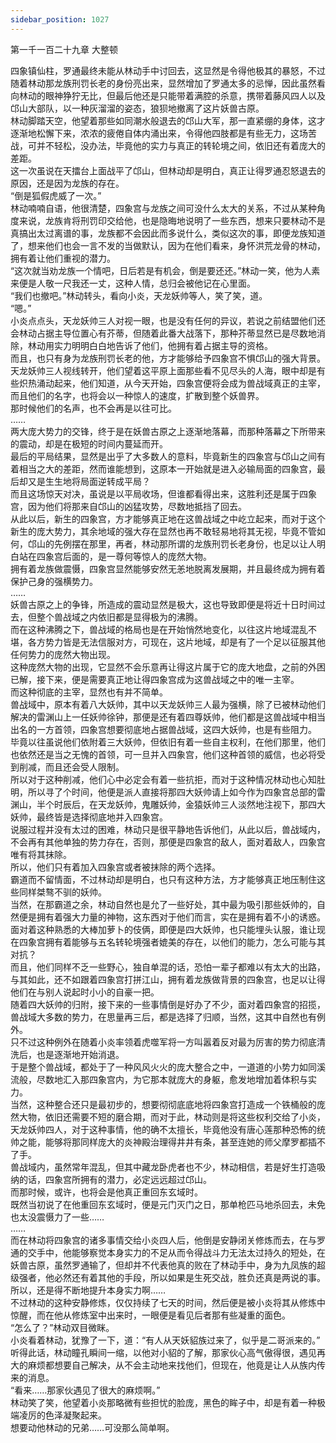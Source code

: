 ```yaml
---
sidebar_position: 1027
---
```

 第一千一百二十九章 大整顿


四象镇仙柱，罗通最终未能从林动手中讨回去，这显然是令得他极其的暴怒，不过随着林动那龙族刑罚长老的身份亮出来，显然增加了罗通太多的忌惮，因此虽然看向林动的眼神狰狞无比，但最后他还是只能带着满腔的杀意，携带着藤风四人以及邙山大部队，以一种灰溜溜的姿态，狼狈地撤离了这片妖兽古原。  
林动脚踏天空，他望着那些如同潮水般退去的邙山大军，那一直紧绷的身体，这才逐渐地松懈下来，浓浓的疲倦自体内涌出来，令得他四肢都是有些无力，这场苦战，可并不轻松，没办法，毕竟他的实力与真正的转轮境之间，依旧还有着庞大的差距。  
这一次虽说在天擂台上面战平了邙山，但林动却是明白，真正让得罗通忍怒退去的原因，还是因为龙族的存在。  
“倒是狐假虎威了一次。”  
林动喃喃自语，他很清楚，四象宫与龙族之间可没什么太大的关系，不过从某种角度来说，龙族肯将刑罚印交给他，也是隐晦地说明了一些东西，想来只要林动不是真搞出太过离谱的事，龙族都不会因此而多说什么，类似这次的事，即便龙族知道了，想来他们也会一言不发的当做默认，因为在他们看来，身怀洪荒龙骨的林动，拥有着让他们重视的潜力。  
“这次就当劝龙族一个情吧，日后若是有机会，倒是要还还。”林动一笑，他为人素来便是人敬一尺我还一丈，这种人情，总归会被他记在心里面。  
“我们也撤吧。”林动转头，看向小炎，天龙妖帅等人，笑了笑，道。  
“嗯。”  
小炎点点头，天龙妖帅三人对视一眼，也是没有任何的异议，若说之前结盟他们还会林动占据主导位置心有芥蒂，但随着此番大战落下，那种芥蒂显然已是尽数地消除，林动用实力明明白白地告诉了他们，他拥有着占据主导的资格。  
而且，也只有身为龙族刑罚长老的他，方才能够给予四象宫不惧邙山的强大背景。  
天龙妖帅三人视线转开，他们望着这平原上面那些看不见尽头的人海，眼中却是有些炽热涌动起来，他们知道，从今天开始，四象宫便将会成为兽战域真正的主宰，而且他们的名字，也将会以一种惊人的速度，扩散到整个妖兽界。  
那时候他们的名声，也不会再是以往可比。  
……  
两大庞大势力的交锋，终于是在妖兽古原之上逐渐地落幕，而那种落幕之下所带来的震动，却是在极短的时间内蔓延而开。  
最后的平局结果，显然是出乎了大多数人的意料，毕竟新生的四象宫与邙山之间有着相当之大的差距，然而谁能想到，这原本一开始就是进入必输局面的四象宫，最后却又是生生地将局面逆转成平局？  
而且这场惊天对决，虽说是以平局收场，但谁都看得出来，这胜利还是属于四象宫，因为他们将那来自邙山的凶猛攻势，尽数地抵挡了回去。  
从此以后，新生的四象宫，方才能够真正地在这兽战域之中屹立起来，而对于这个新生的庞大势力，其余地域的强大存在显然也再不敢轻易地将其无视，毕竟不管如何，邙山的先例摆在那里，再者，林动那所谓的龙族刑罚长老身份，也足以让人明白站在四象宫后面的，是一尊何等惊人的庞然大物。  
拥有着龙族做震慑，四象宫显然能够安然无恙地脱离发展期，并且最终成为拥有着保护己身的强横势力。  
……  
妖兽古原之上的争锋，所造成的震动显然是极大，这也导致即便是将近十日时间过去，但整个兽战域之内依旧都是显得极为的沸腾。  
而在这种沸腾之下，兽战域的格局也是在开始悄然地变化，以往这片地域混乱不堪，各方势力皆是无法信服对方，可现在，这片地域，却是有了一个足以征服其他任何势力的庞然大物出现。  
这种庞然大物的出现，它显然不会乐意再让得这片属于它的庞大地盘，之前的外困已解，接下来，便是需要真正地让得四象宫成为这兽战域之中的唯一主宰。  
而这种彻底的主宰，显然也有并不简单。  
兽战域中，原本有着八大妖帅，其中以天龙妖帅三人最为强横，除了已被林动他们解决的雷渊山上一任妖帅徐钟，那便是还有着四尊妖帅，他们都是这兽战域中相当出名的一方首领，四象宫想要彻底地占据兽战域，这四大妖帅，也是有些阻力。  
毕竟以往虽说他们依附着三大妖帅，但依旧有着一些自主权利，在他们那里，他们也依然还是当之无愧的首领，可一旦并入四象宫，他们这种首领的威信，也必将受到削减，而且还会受人限制。  
所以对于这种削减，他们心中必定会有着一些抗拒，而对于这种情况林动也心知肚明，所以寻了个时间，他便是派人直接将那四大妖帅请上如今作为四象宫总部的雷渊山，半个时辰后，在天龙妖帅，鬼雕妖帅，金猿妖帅三人淡然地注视下，那四大妖帅，最终皆是选择彻底地并入四象宫。  
说服过程并没有太过的困难，林动只是很平静地告诉他们，从此以后，兽战域内，不会再有其他单独的势力存在，否则，那便是四象宫的敌人，面对着敌人，四象宫唯有将其抹除。  
所以，他们只有着加入四象宫或者被抹除的两个选择。  
霸道而不留情面，不过林动却是明白，也只有这种方法，方才能够真正地压制住这些同样桀骜不驯的妖帅。  
当然，在那霸道之余，林动自然也是允了一些好处，其中最为吸引那些妖帅的，自然便是拥有着强大力量的神物，这东西对于他们而言，实在是拥有着不小的诱惑。  
面对着这种熟悉的大棒加萝卜的伎俩，即便是四大妖帅，也只能埋头认服，谁让现在四象宫拥有着能够与五名转轮境强者媲美的存在，以他们的能力，怎么可能与其对抗？  
而且，他们同样不乏一些野心，独自单混的话，恐怕一辈子都难以有太大的出路，与其如此，还不如跟着四象宫打拼江山，拥有着龙族做背景的四象宫，也足以让得他们在与别人说起时小小的自豪一把。  
随着四大妖帅的归附，接下来的一些事情倒是好办了不少，面对着四象宫的招揽，兽战域大多数的势力，在思量再三后，都是选择了归顺，当然，这其中自然也有例外。  
只不过这种例外在随着小炎率领着虎噬军将一方叫嚣着反对最为厉害的势力彻底清洗后，也是逐渐地开始消退。  
于是整个兽战域，都处于了一种风风火火的庞大整合之中，一道道的小势力如同溪流般，尽数地汇入那四象宫内，为它那本就庞大的身躯，愈发地增加着体积与实力。  
当然，这种整合还只是最初步的，想要彻彻底底地将四象宫打造成一个铁桶般的庞然大物，依旧还需要不短的磨合期，而对于此，林动则是将这些权利交给了小炎，天龙妖帅四人，对于这种事情，他的确不太擅长，毕竟他没有唐心莲那种恐怖的统帅之能，能够将那同样庞大的炎神殿治理得井井有条，甚至连她的师父摩罗都插不了手。  
兽战域内，虽然常年混乱，但其中藏龙卧虎者也不少，林动相信，若是好生打造吸纳的话，四象宫所拥有的潜力，必定远远超过邙山。  
而那时候，或许，也将会是他真正重回东玄域时。  
既然当初说了在他重回东玄域时，便是元门灭门之日，那单枪匹马地杀回去，未免也太没震慑力了一些……  
……  
而在林动将四象宫的诸多事情交给小炎四人后，他倒是安静闭关修炼而去，在与罗通的交手中，他能够察觉本身实力的不足从而令得战斗力无法太过持久的短处，在妖兽古原，虽然罗通输了，但却并不代表他真的败在了林动手中，身为九凤族的超级强者，他必然还有着其他的手段，所以如果是生死交战，胜负还真是两说的事。  
所以，还是得不断地提升本身实力啊……  
不过林动的这种安静修炼，仅仅持续了七天的时间，然后便是被小炎将其从修炼中惊醒，而在他从修炼室中出来时，一眼便是看见后者那有些凝重的面色。  
“怎么了？”林动双目微眯。  
小炎看着林动，犹豫了一下，道：“有人从天妖貂族过来了，似乎是二哥派来的。”  
听得此话，林动瞳孔瞬间一缩，以他对小貂的了解，那家伙心高气傲得很，遇见再大的麻烦都想要自己解决，从不会主动地来找他们，但现在，他竟是让人从族内传来的消息。  
“看来……那家伙遇见了很大的麻烦啊。”  
林动笑了笑，他望着小炎那略微有些担忧的脸庞，黑色的眸子中，却是有着一种极端凌厉的色泽凝聚起来。  
想要动他林动的兄弟……可没那么简单啊。  
  
  
